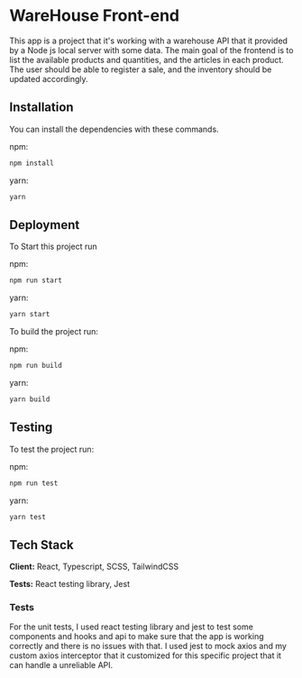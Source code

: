 #  WareHouse Front-end


 
This app is a project that it's working with a warehouse API that it provided by a Node js local server with some data.
The main goal of the frontend is to list the available products and quantities, and the articles in each product. The user should be able to register a sale, and the inventory should be updated accordingly.




## Installation
You can install the dependencies with these commands.

npm:

```bash
npm install
```

yarn:

```bash
yarn
```

## Deployment

To Start this project run

npm:

```bash
npm run start
```

yarn:

```bash
yarn start
```

To build the project run:

npm:

```bash
npm run build
```

yarn:

```bash
yarn build
```

## Testing

To test the project run:

npm:

```bash
npm run test
```

yarn:

```bash
yarn test
```
 
## Tech Stack

**Client:** React, Typescript, SCSS, TailwindCSS

**Tests:** React testing library, Jest


### Tests

For the unit tests, I used react testing library and jest to test some components and hooks and api to make sure that the app is working correctly and there is no issues with that.
I used jest to mock axios and my custom axios interceptor that it customized for this specific project that it can handle a unreliable API.





